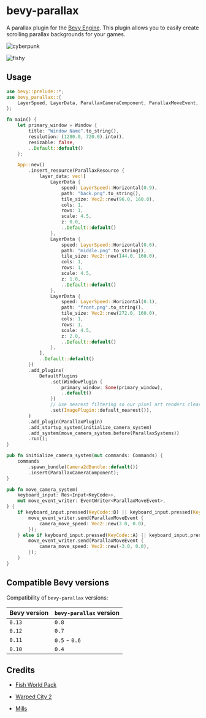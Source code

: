 # bevy-parallax

A parallax plugin for the [Bevy Engine](https://bevyengine.org/). This plugin allows you to easily create scrolling parallax backgrounds for your games.

![cyberpunk](assets/cyberpunk.gif)

![fishy](assets/fishy.gif)

## Usage

```rust
use bevy::prelude::*;
use bevy_parallax::{
    LayerSpeed, LayerData, ParallaxCameraComponent, ParallaxMoveEvent, ParallaxPlugin, ParallaxResource, ParallaxSystems
};

fn main() {
    let primary_window = Window {
        title: "Window Name".to_string(),
        resolution: (1280.0, 720.0).into(),
        resizable: false,
        ..Default::default()
    };

    App::new()
        .insert_resource(ParallaxResource {
            layer_data: vec![
                LayerData {
                    speed: LayerSpeed::Horizontal(0.9),
                    path: "back.png".to_string(),
                    tile_size: Vec2::new(96.0, 160.0),
                    cols: 1,
                    rows: 1,
                    scale: 4.5,
                    z: 0.0,
                    ..Default::default()
                },
                LayerData {
                    speed: LayerSpeed::Horizontal(0.6),
                    path: "middle.png".to_string(),
                    tile_size: Vec2::new(144.0, 160.0),
                    cols: 1,
                    rows: 1,
                    scale: 4.5,
                    z: 1.0,
                    ..Default::default()
                },
                LayerData {
                    speed: LayerSpeed::Horizontal(0.1),
                    path: "front.png".to_string(),
                    tile_size: Vec2::new(272.0, 160.0),
                    cols: 1,
                    rows: 1,
                    scale: 4.5,
                    z: 2.0,
                    ..Default::default()
                },
            ],
            ..Default::default()
        })
        .add_plugins(
            DefaultPlugins
                .set(WindowPlugin {
                    primary_window: Some(primary_window),
                    ..default()
                })
                // Use nearest filtering so our pixel art renders clear
                .set(ImagePlugin::default_nearest()),
        )
        .add_plugin(ParallaxPlugin)
        .add_startup_system(initialize_camera_system)
        .add_system(move_camera_system.before(ParallaxSystems))
        .run();
}

pub fn initialize_camera_system(mut commands: Commands) {
    commands
        .spawn_bundle(Camera2dBundle::default())
        .insert(ParallaxCameraComponent);
}

pub fn move_camera_system(
    keyboard_input: Res<Input<KeyCode>>,
    mut move_event_writer: EventWriter<ParallaxMoveEvent>,
) {
    if keyboard_input.pressed(KeyCode::D) || keyboard_input.pressed(KeyCode::Right) {
        move_event_writer.send(ParallaxMoveEvent {
            camera_move_speed: Vec2::new(3.0, 0.0),
        });
    } else if keyboard_input.pressed(KeyCode::A) || keyboard_input.pressed(KeyCode::Left) {
        move_event_writer.send(ParallaxMoveEvent {
            camera_move_speed: Vec2::new(-3.0, 0.0),
        });
    }
}
```

## Compatible Bevy versions

Compatibility of `bevy-parallax` versions:

| Bevy version | `bevy-parallax` version     |
|:-------------|:----------------------------|
| `0.13`       | `0.8`                       |
| `0.12`       | `0.7`                       |
| `0.11`       | `0.5` - `0.6`               |
| `0.10`       | `0.4`                       |


## Credits

- [Fish World Pack](https://spicylobster.itch.io/fish-world-pack)

- [Warped City 2](https://ansimuz.itch.io/warped-city-2)

- [Mills](https://www.freepik.com/free-vector/flat-wheat-background-with-field_1599667.htm#query=mill%20background%20flat&position=25&from_view=search&track=ais#position=25&query=mill%20background%20flat)
